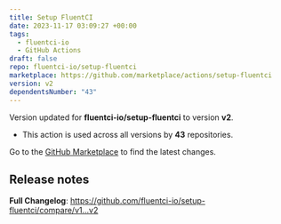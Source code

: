 ```yaml
---
title: Setup FluentCI
date: 2023-11-17 03:09:27 +00:00
tags:
  - fluentci-io
  - GitHub Actions
draft: false
repo: fluentci-io/setup-fluentci
marketplace: https://github.com/marketplace/actions/setup-fluentci
version: v2
dependentsNumber: "43"
---
```



Version updated for **fluentci-io/setup-fluentci** to version **v2**.
- This action is used across all versions by **43** repositories.

Go to the [GitHub Marketplace](https://github.com/marketplace/actions/setup-fluentci) to find the latest changes.

## Release notes

**Full Changelog**: https://github.com/fluentci-io/setup-fluentci/compare/v1...v2
